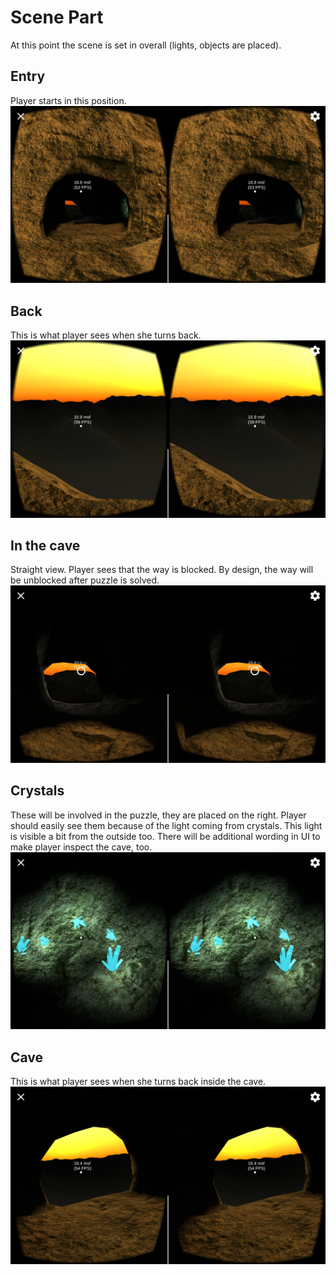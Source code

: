 # Scene Part
At this point the scene is set in overall (lights, objects are placed).

## Entry
Player starts in this position.
![VR Cave](Screenshot-1.png?raw=true "VR Cave")

## Back
This is what player sees when she turns back.
![VR Cave](Screenshot-2.png?raw=true "VR Cave")

## In the cave
Straight view. Player sees that the way is blocked.
By design, the way will be unblocked after puzzle is solved.
![VR Cave](Screenshot-3.png?raw=true "VR Cave")

## Crystals
These will be involved in the puzzle, they are placed on the right.
Player should easily see them because of the light coming from crystals.
This light is visible a bit from the outside too.
There will be additional wording in UI to make player inspect the cave, too.
![VR Cave](Screenshot-4.png?raw=true "VR Cave")

## Cave 
This is what player sees when she turns back inside the cave.
![VR Cave](Screenshot-5.png?raw=true "VR Cave")